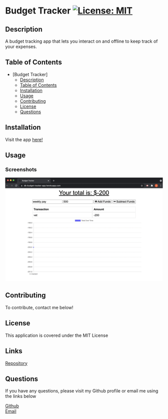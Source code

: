 # Budget Tracker [![License: MIT](https://img.shields.io/badge/License-MIT-yellow.svg)](https://opensource.org/licenses/MIT)

## Description
A budget tracking app that lets you interact on and offline to keep track of your expenses.

## Table of Contents
- [Budget Tracker]
  - [Description](#description)
  - [Table of Contents](#table-of-contents)
  - [Installation](#installation)
  - [Usage](#usage)
  - [Contributing](#contributing)
  - [License](#license)
  - [Questions](#questions)

## Installation
Visit the app [here!](https://db-budget-tracker-app.herokuapp.com/)

## Usage
### Screenshots 
![Home](./public/img/preview.png)


## Contributing
To contribute, contact me below!

## License
This application is covered under the MIT License

## Links
[Repository](https://github.com/deannaboiani/budget-tracker)  


## Questions
If you have any questions, please visit my Github profile or email me using the links below

[Github](https://github.com/deannaboiani)  
[Email](mailto:deannaboiani@gmail.com)
